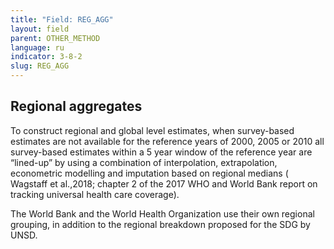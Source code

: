 ```yaml
---
title: "Field: REG_AGG"
layout: field
parent: OTHER_METHOD
language: ru
indicator: 3-8-2
slug: REG_AGG
---
```

## Regional aggregates

To construct regional and global level estimates, when survey-based estimates are not available for the reference years of 2000, 2005 or 2010 all survey-based estimates within a 5 year window of the reference year are “lined-up” by using a combination of interpolation, extrapolation, econometric modelling and imputation based on regional medians ( Wagstaff et al.,2018; chapter 2 of the 2017 WHO and World Bank report on tracking universal health care coverage).

The World Bank and the World Health Organization use their own regional grouping, in addition to the regional breakdown proposed for the SDG by UNSD.